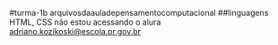 #turma-1b
arquivosdaauladepensamentocomputacional
##linguagens
HTML, CSS
não estou acessando o alura
adriano.kozikoski@escola.pr.gov.br




